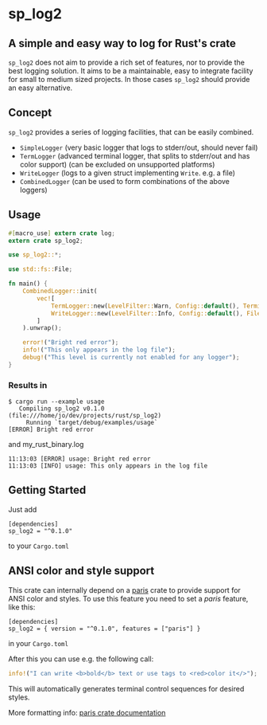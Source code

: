 # sp_log2

## A simple and easy way to log for Rust's crate

`sp_log2` does not aim to provide a rich set of features, nor to provide the
best logging solution. It aims to be a maintainable, easy to integrate facility
for small to medium sized projects. In those cases `sp_log2` should provide an
easy alternative.

## Concept
`sp_log2` provides a series of logging facilities, that can be easily combined.

- `SimpleLogger` (very basic logger that logs to stderr/out, should never fail)
- `TermLogger` (advanced terminal logger, that splits to stderr/out and has color support) (can be excluded on unsupported platforms)
- `WriteLogger` (logs to a given struct implementing `Write`. e.g. a file)
- `CombinedLogger` (can be used to form combinations of the above loggers)

## Usage
```rust
#[macro_use] extern crate log;
extern crate sp_log2;

use sp_log2::*;

use std::fs::File;

fn main() {
    CombinedLogger::init(
        vec![
            TermLogger::new(LevelFilter::Warn, Config::default(), TerminalMode::Mixed, ColorChoice::Auto),
            WriteLogger::new(LevelFilter::Info, Config::default(), File::create("my_rust_binary.log").unwrap()),
        ]
    ).unwrap();

    error!("Bright red error");
    info!("This only appears in the log file");
    debug!("This level is currently not enabled for any logger");
}

```

### Results in
```
$ cargo run --example usage
   Compiling sp_log2 v0.1.0 (file:///home/jo/dev/projects/rust/sp_log2)
     Running `target/debug/examples/usage`
[ERROR] Bright red error
```
and my_rust_binary.log
```
11:13:03 [ERROR] usage: Bright red error
11:13:03 [INFO] usage: This only appears in the log file
```

## Getting Started

Just add
```
[dependencies]
sp_log2 = "^0.1.0"
```
to your `Cargo.toml`

## ANSI color and style support

This crate can internally depend on a [paris](https://github.com/0x20F/paris) crate to provide support for ANSI color and styles.
To use this feature you need to set a _paris_ feature, like this:
```
[dependencies]
sp_log2 = { version = "^0.1.0", features = ["paris"] }
```
in your `Cargo.toml`

After this you can use e.g. the following call:
```rust
info!("I can write <b>bold</b> text or use tags to <red>color it</>");
```

This will automatically generates terminal control sequences for desired styles.

More formatting info: [paris crate documentation](https://github.com/0x20F/paris)
